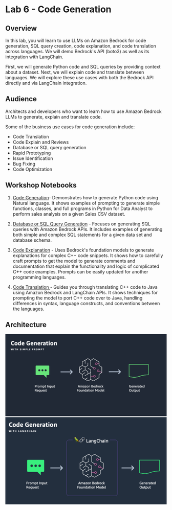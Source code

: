 # Lab 6 - Code Generation

## Overview

In this lab, you will learn to use LLMs on Amazon Bedrock for code generation, SQL query creation, code explanation, and code translation across languages. We will demo Bedrock's API (boto3) as well as its integration with LangChain. 

First, we will generate Python code and SQL queries by providing context about a dataset. Next, we will explain code and translate between languages. We will explore these use cases with both the Bedrock API directly and via LangChain integration.

## Audience

Architects and developers who want to learn how to use Amazon Bedrock LLMs to generate, explain and translate code.
 
Some of the business use cases for code generation include:

- Code Translation
- Code Explain and Reviews
- Database or SQL query generation
- Rapid Prototyping
- Issue Identification
- Bug Fixing
- Code Optimization

## Workshop Notebooks

1. [Code Generation](./00_code_generatation_w_bedrock.ipynb)- Demonstrates how to generate Python code using Natural language. It shows examples of prompting to generate simple functions, classes, and full programs in Python for Data Analyst to perform sales analysis on a given Sales CSV dataset.

2. [Database or SQL Query Generation](./01_sql_query_generate_w_bedrock.ipynb) - Focuses on generating SQL queries with Amazon Bedrock APIs. It includes examples of generating both simple and complex SQL statements for a given data set and database schema. 

3. [Code Explanation](./02_code_interpret_w_langchain.ipynb) - Uses Bedrock's foundation models to generate explanations for complex C++ code snippets. It shows how to carefully craft prompts to get the model to generate comments and documentation that explain the functionality and logic of complicated C++ code examples. Prompts can be easily updated for another programming languages.

4. [Code Translation ](./03_code_translate_w_langchain.ipynb) - Guides you through translating C++ code to Java using Amazon Bedrock and LangChain APIs. It shows techniques for prompting the model to port C++ code over to Java, handling differences in syntax, language constructs, and conventions between the languages.


## Architecture

![Bedrock](./images/bedrock-code-gen.png)
![Bedrock](./images/bedrock-code-gen-langchain.png)